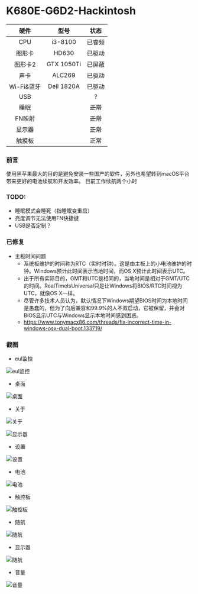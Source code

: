 # K680E-G6D2-Hackintosh

|    硬件    |     型号      |   状态   |
| :--------: | :-----------: | :------: |
|    CPU     |    i3-8100    |  已睿频  |
|   图形卡   |     HD630     |  已驱动  |
|  图形卡2   |  GTX 1050Ti   |  已屏蔽  |
|    声卡    |    ALC269     |  已驱动  |
| Wi-Fi&蓝牙 | Dell 1820A |  已驱动  |
|    USB     |               |  ?  |
|    睡眠    |               | ~~正常~~ |
|   FN映射   |               | ~~正常~~ |
|   显示器   |               | ~~正常~~ |
|   触摸板   |               |   正常   |

### 前言
使用黑苹果最大的目的是避免安装一些国产的软件，另外也希望转到macOS平台带来更好的电池续航和开发效率。
目前工作续航两个小时

### TODO:
- 睡眠模式会睡死（指睡眠变重启）
- 亮度调节无法使用FN快捷键
- USB是否定制？

### 已修复
- 主板时间问题
    - 系统板维护的时间称为RTC（实时时钟）。这是由主板上的小电池维护的时钟。Windows预计此时间表示当地时间，而OS X预计此时间表示UTC。
    - 出于所有实际目的，GMT和UTC是相同的，当地时间是相对于GMT/UTC的时间。RealTimeIsUniversal只是让Windows将BIOS/RTC时间视为UTC，就像OS X一样。
    - 尽管许多技术人员认为，默认情况下Windows期望BIOS时间为本地时间是愚蠢的，但为了向后兼容和99.9%的人不双启动，它被保留，并会对BIOS显示UTC与Windows显示本地时间感到困惑。
    - https://www.tonymacx86.com/threads/fix-incorrect-time-in-windows-osx-dual-boot.133719/

### 截图
- eul监控

![eul监控](./ScreenShot/%E6%88%AA%E5%B1%8F2023-06-17%20%E4%B8%8B%E5%8D%8811.11.04.png?raw=true)

- 桌面

![桌面](./ScreenShot/%E6%88%AA%E5%B1%8F2023-06-17%20%E4%B8%8B%E5%8D%8811.17.22.png?raw=true)

- 关于

![关于](./ScreenShot/%E6%88%AA%E5%B1%8F2023-06-17%20%E4%B8%8B%E5%8D%8811.18.04.png?raw=true)

![显示器](./ScreenShot/%E6%88%AA%E5%B1%8F2023-06-17%20%E4%B8%8B%E5%8D%8811.18.26.png?raw=true)

- 设置

![设置](./ScreenShot/%E6%88%AA%E5%B1%8F2023-06-17%20%E4%B8%8B%E5%8D%8811.19.07.png?raw=true)

- 电池

![电池](./ScreenShot/%E6%88%AA%E5%B1%8F2023-06-17%20%E4%B8%8B%E5%8D%8811.19.25.png?raw=true)

- 触控板

![触控板](./ScreenShot/%E6%88%AA%E5%B1%8F2023-06-17%20%E4%B8%8B%E5%8D%8811.20.27.png?raw=true)

- 随航

![随航](./ScreenShot/%E6%88%AA%E5%B1%8F2023-06-17%20%E4%B8%8B%E5%8D%8811.20.43.png?raw=true)

- 显示器

![随航](./ScreenShot/%E6%88%AA%E5%B1%8F2023-06-17%20%E4%B8%8B%E5%8D%8811.21.08.png?raw=true)

- 音量

![音量](./ScreenShot/%E6%88%AA%E5%B1%8F2023-06-17%20%E4%B8%8B%E5%8D%8811.21.32.png?raw=true)